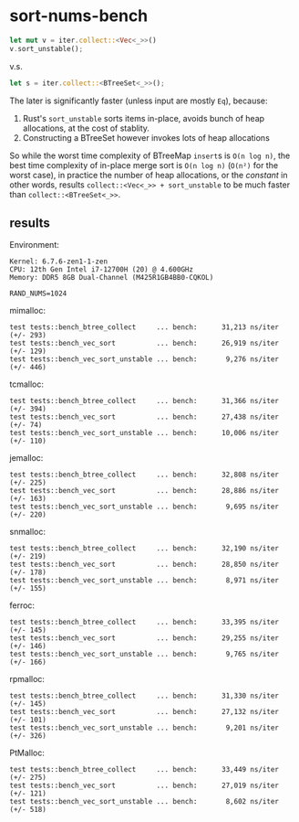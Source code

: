 # sort-nums-bench

```rust
let mut v = iter.collect::<Vec<_>>()
v.sort_unstable();
```

v.s.

```rust
let s = iter.collect::<BTreeSet<_>>();
```

The later is significantly faster (unless input are mostly `Eq`), because:

1. Rust's `sort_unstable` sorts items in-place, avoids bunch of heap allocations, at the cost of stablity.
2. Constructing a BTreeSet however invokes lots of heap allocations

So while the worst time complexity of BTreeMap `insert`s is `O(n log n)`,
the best time complexity of in-place merge sort is `O(n log n)` (`O(n²)` for the worst case),
in practice the number of heap allocations, or the _constant_ in other words,
results `collect::<Vec<_>> + sort_unstable` to be much faster than `collect::<BTreeSet<_>>`.

## results

Environment:

```text
Kernel: 6.7.6-zen1-1-zen
CPU: 12th Gen Intel i7-12700H (20) @ 4.600GHz
Memory: DDR5 8GB Dual-Channel (M425R1GB4BB0-CQKOL)
```

`RAND_NUMS=1024`

mimalloc:
```
test tests::bench_btree_collect     ... bench:      31,213 ns/iter (+/- 293)
test tests::bench_vec_sort          ... bench:      26,919 ns/iter (+/- 129)
test tests::bench_vec_sort_unstable ... bench:       9,276 ns/iter (+/- 446)
```

tcmalloc:
```
test tests::bench_btree_collect     ... bench:      31,366 ns/iter (+/- 394)
test tests::bench_vec_sort          ... bench:      27,438 ns/iter (+/- 74)
test tests::bench_vec_sort_unstable ... bench:      10,006 ns/iter (+/- 110)
```

jemalloc:
```
test tests::bench_btree_collect     ... bench:      32,808 ns/iter (+/- 225)
test tests::bench_vec_sort          ... bench:      28,886 ns/iter (+/- 163)
test tests::bench_vec_sort_unstable ... bench:       9,695 ns/iter (+/- 220)
```

snmalloc:
```
test tests::bench_btree_collect     ... bench:      32,190 ns/iter (+/- 219)
test tests::bench_vec_sort          ... bench:      28,850 ns/iter (+/- 178)
test tests::bench_vec_sort_unstable ... bench:       8,971 ns/iter (+/- 155)
```

ferroc:
```
test tests::bench_btree_collect     ... bench:      33,395 ns/iter (+/- 145)
test tests::bench_vec_sort          ... bench:      29,255 ns/iter (+/- 146)
test tests::bench_vec_sort_unstable ... bench:       9,765 ns/iter (+/- 166)
```

rpmalloc:
```
test tests::bench_btree_collect     ... bench:      31,330 ns/iter (+/- 145)
test tests::bench_vec_sort          ... bench:      27,132 ns/iter (+/- 101)
test tests::bench_vec_sort_unstable ... bench:       9,201 ns/iter (+/- 326)
```

PtMalloc:
```
test tests::bench_btree_collect     ... bench:      33,449 ns/iter (+/- 275)
test tests::bench_vec_sort          ... bench:      27,019 ns/iter (+/- 121)
test tests::bench_vec_sort_unstable ... bench:       8,602 ns/iter (+/- 518)
```
